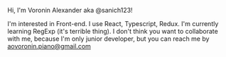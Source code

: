 Hi, I'm Voronin Alexander aka @sanich123!

I'm interested in Front-end. I use React, Typescript, Redux.
I'm currently learning RegExp (it's terrible thing).
I don't think you want to collaborate with me, because I'm only junior developer, but you can reach me by aovoronin.piano@gmail.com
<!---
sanich123/sanich123 is a ✨ special ✨ repository because its `README.md` (this file) appears on your GitHub profile.
You can click the Preview link to take a look at your changes.
--->
